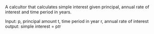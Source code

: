 A calcultor that calculates simple interest given principal, annual rate of interest and time period in years.

Input:
    p, principal amount
    t, time period in year
    r, annual rate of interest
output:
    simple interest = p*t*r
